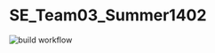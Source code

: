 # SE_Team03_Summer1402

![build workflow](https://github.com/Mohaymen-Academy/SE_Team03_Summer1402/actions/workflows/build-and-test.yml/badge.svg)